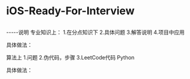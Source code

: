 # iOS-Ready-For-Interview

## 


-----说明
专业知识上：
1.在分点知识下
2.具体问题
3.解答说明
4.项目中应用

具体做法：

算法上
1.问题
2.伪代码，步骤
3.LeetCode代码 Python

具体做法：
